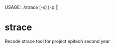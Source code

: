 USAGE: ./strace [-s] [-p <pid>|<command>]
# strace
Recode strace tool for project epitech second year
